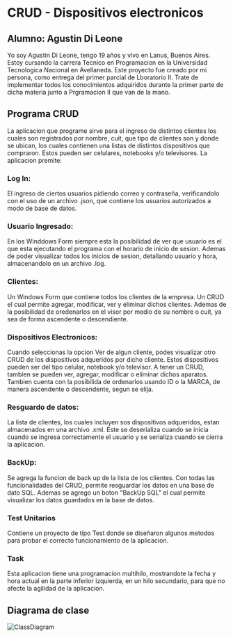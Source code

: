 # CRUD - Dispositivos electronicos
## Alumno: Agustin Di Leone
Yo soy Agustin Di Leone, tengo 19 años y vivo en Lanus, Buenos Aires. Estoy cursando la carrera Tecnico en Programacion en la Universidad Tecnologica Nacional en Avellaneda.
Este proyecto fue creado por mi persona, como entrega del primer parcial de Lboratorio II. Trate de implementar todos los conocimientos adquiridos durante la primer parte de 
dicha materia junto a Prgramacion II que van de la mano.
## Programa CRUD
La aplicacion que programe sirve para el ingreso de distintos clientes los cuales son registrados por nombre, cuit, que tipo de clientes son y donde se ubican, los cuales
contienen una listas de distintos dispositivos que compraron. Estos pueden ser celulares, notebooks y/o televisores. 
La aplicacion premite:
### Log In:
El ingreso de ciertos usuarios pidiendo correo y contraseña, verificandolo con el uso de un archivo .json, que contiene los usuarios autorizados a modo de base de datos. 
### Usuario Ingresado:
En los Winddows Form siempre esta la posibilidad de ver que usuario es el que esta ejecutando el programa con el horario de inicio de sesion. Ademas de poder visualizar
todos los inicios de sesion, detallando usuario y hora, almacenandolo en un archivo .log.
### Clientes:
Un Windows Form que contiene todos los clientes de la empresa. Un CRUD el cual permite agregar, modificar, ver y eliminar dichos clientes. Ademas de la posibilidad de oredenarlos
en el visor por medio de su nombre o cuit, ya sea de forma ascendente o descendiente.
### Dispositivos Electronicos:
Cuando seleccionas la opcion Ver de algun cliente, podes visualizar otro CRUD de los dispositivos adqueridos por dicho cliente. Estos dispositivos pueden ser del tipo celular, notebook
y/o televisor. A tener un CRUD, tambien se pueden ver, agregar, modificar o eliminar dichos aparatos. Tambien cuenta con la posibilida de ordenarlos usando ID o la MARCA, de manera 
ascendente o descendente, segun se elija.
### Resguardo de datos:
La lista de clientes, los cuales incluyen sos dispositivos adqueridos, estan almacenados en una archivo .xml. Este se deserializa cuando se inicia cuando se ingresa correctamente el usuario y se serializa cuando se cierra la aplicacion.
### BackUp:
Se agrega la funcion de back up de la lista de los clientes. Con todas las funcionalidades del CRUD, permite resguardar los datos en una base de dato SQL. Ademas se agrego un boton "BackUp SQL" el cual permite visualizar los datos guardados en la base de datos. 
### Test Unitarios
Contiene un proyecto de tipo Test donde se diseñaron algunos metodos para probar el correcto funcionamiento de la aplicacion.
### Task
Esta aplicacion tiene una programacion multihilo, mostrandote la fecha y hora actual en la parte inferior izquierda, en un hilo secundario, para que no afecte la agilidad de la aplicacion.
## Diagrama de clase
![ClassDiagram](https://github.com/AgustinDiLeone/DiLeone.Agustin.PrimerParcial/assets/123491937/94f88e1c-271f-4e7c-aded-86a648c4cddf)
